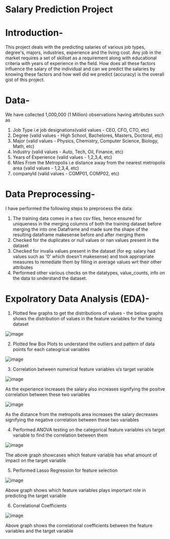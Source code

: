 # Salary Prediction Project

# Introduction-

This project deals with the predicting salaries of various job types, degree's, majors, industries, experience and the living cost. Any job in the market requires a set of skillset as a requirement along with educational criteria with years of experience in the field. How does all these factors influence the salary of the individual and can we predict the salaries by knowing these factors and how well did we predict (accuracy) is the overall gist of this project.

# Data-

We have collected 1,000,000 (1 Million) observations having attributes such as

1) Job Type i.e job designations(valid values - CEO, CFO, CTO, etc)
2) Degree (valid values - High School, Bachelores, Masters, Doctoral, etc)
3) Major (valid values - Physics, Chemistry, Computer Science, Biology, Math, etc)
4) Industry (valid values - Auto, Tech, Oil, Finance, etc)
5) Years of Experience (valid values - 1,2,3,4, etc)
6) Miles From the Metropolis i.e distance away from the nearest metropolis area (valid values - 1,2,3,4, etc)
7) companyId (valid values - COMP01, COMP02, etc)


# Data Preprocessing-
I have performed the following steps to preprocess the data:
1) The training data comes in a two csv files, hence ensured for uniqueness in the merging columns of both the training dataset before merging the into one Dataframe and made sure the shape of the resulting dataframe makesense before and after merging them
2) Checked for the duplicates or null values or nan values present in the dataset
3) Checked for invalia values present in the dataset (for eg: salary had values such as '0' which doesn't makesense) and took appropriate measures to remediate them by filling in average values wrt their other attributes
4) Performed other various checks on the datatypes, value_counts, info on the data to understand the dataset.


# Expolratory Data Analysis (EDA)-
1) Plotted few graphs to get the distributions of values - the below graphs shows the distribution of values in the feature variables for the training dataset

![image](https://user-images.githubusercontent.com/44300495/112864529-e3184200-9085-11eb-9c96-8890db4121bd.png)


2) Plotted few Box Plots to understand the outliers and pattern of data points for each cateogrical variables

![image](https://user-images.githubusercontent.com/44300495/112865045-66399800-9086-11eb-836e-a6c5bc01dbdb.png)


3) Correlation between numerical feature variables v/s target variable

![image](https://user-images.githubusercontent.com/44300495/112865667-fa0b6400-9086-11eb-8fb3-ac92e1895854.png)

   As the experience increases the salary also increases signifying the positve correlation between these two variables


![image](https://user-images.githubusercontent.com/44300495/112865788-1c9d7d00-9087-11eb-9804-4b74699fa80c.png)

   As the distance from the metropolis area increases the salary decreases signifying the negative correlation between these two variables


4) Performed ANOVA testing on the categorical feature variables v/s target variable to find the correlation between them

![image](https://user-images.githubusercontent.com/44300495/112866216-8b7ad600-9087-11eb-9f0b-f95e3a593d40.png)

   The above graph showcases which feature variable has what amount of impact on the target variable


5) Performed Lasso Regression for feature selection

![image](https://user-images.githubusercontent.com/44300495/112866586-f3c9b780-9087-11eb-82a0-b7cd7ff932f5.png)

  Above graph shows which feature variables plays important role in predicting the target variable
  
  
6) Correlational Coefficients

![image](https://user-images.githubusercontent.com/44300495/112893144-45823a00-90a8-11eb-9187-c862b84b4fdb.png)

  Above graph shows the correlational coefficients between the feature variables and the target variable








